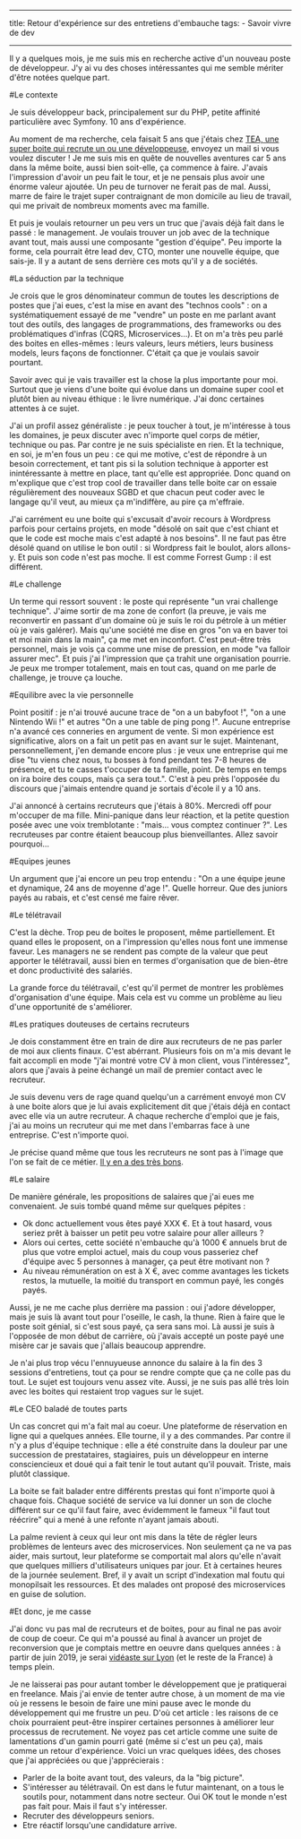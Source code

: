 
---
title: Retour d'expérience sur des entretiens d'embauche
tags:
    - Savoir vivre de dev

---
Il y a quelques mois, je me suis mis en recherche active d'un nouveau poste de développeur. J'y ai vu des choses intéressantes qui me semble mériter d'être notées quelque part.

<!--more-->

#Le contexte

Je suis développeur back, principalement sur du PHP, petite affinité particulière avec Symfony. 10 ans d'expérience.

Au moment de ma recherche, cela faisait 5 ans que j'étais chez [TEA, une super boite qui recrute un ou une développeuse](https://www.tea-ebook.com/developpeur-experimente-fh/), envoyez un mail si vous voulez discuter ! Je me suis mis en quête de nouvelles aventures car 5 ans dans la même boite, aussi bien soit-elle, ça commence à faire. J'avais l'impression d'avoir un peu fait le tour, et je ne pensais plus avoir une énorme valeur ajoutée. Un peu de turnover ne ferait pas de mal. Aussi, marre de faire le trajet super contraignant de mon domicile au lieu de travail, qui me privait de nombreux moments avec ma famille.

Et puis je voulais retourner un peu vers un truc que j'avais déjà fait dans le passé : le management. Je voulais trouver un job avec de la technique avant tout, mais aussi une composante "gestion d'équipe". Peu importe la forme, cela pourrait être lead dev, CTO, monter une nouvelle équipe, que sais-je. Il y a autant de sens derrière ces mots qu'il y a de sociétés.

#La séduction par la technique

Je crois que le gros dénominateur commun de toutes les descriptions de postes que j'ai eues, c'est la mise en avant des "technos cools" : on a systématiquement essayé de me "vendre" un poste en me parlant avant tout des outils, des langages de programmations, des frameworks ou des problématiques d'infras (CQRS, Microservices...). Et on m'a très peu parlé des boites en elles-mêmes : leurs valeurs, leurs métiers, leurs business models, leurs façons de fonctionner. C'était ça que je voulais savoir pourtant.

Savoir avec qui je vais travailler est la chose la plus importante pour moi. Surtout que je viens d'une boite qui évolue dans un domaine super cool et plutôt bien au niveau éthique : le livre numérique. J'ai donc certaines attentes à ce sujet.

J'ai un profil assez généraliste : je peux toucher à tout, je m'intéresse à tous les domaines, je peux discuter avec n'importe quel corps de métier, technique ou pas. Par contre je ne suis spécialiste en rien. Et la technique, en soi, je m'en fous un peu : ce qui me motive, c'est de répondre à un besoin correctement, et tant pis si la solution technique à apporter est inintéressante à mettre en place, tant qu'elle est appropriée. Donc quand on m'explique que c'est trop cool de travailler dans telle boite car on essaie régulièrement des nouveaux SGBD et que chacun peut coder avec le langage qu'il veut, au mieux ça m'indiffère, au pire ça m'effraie.

J'ai carrément eu une boite qui s'excusait d'avoir recours à Wordpress parfois pour certains projets, en mode "désolé on sait que c'est chiant et que le code est moche mais c'est adapté à nos besoins". Il ne faut pas être désolé quand on utilise le bon outil : si Wordpress fait le boulot, alors allons-y. Et puis son code n'est pas moche. Il est comme Forrest Gump : il est différent.

#Le challenge

Un terme qui ressort souvent : le poste qui représente "un vrai challenge technique". J'aime sortir de ma zone de confort (la preuve, je vais me reconvertir en passant d'un domaine où je suis le roi du pétrole à un métier où je vais galérer). Mais qu'une société me dise en gros "on va en baver toi et moi main dans la main", ça me met en inconfort. C'est peut-être très personnel, mais je vois ça comme une mise de pression, en mode "va falloir assurer mec". Et puis j'ai l'impression que ça trahit une organisation pourrie. Je peux me tromper totalement, mais en tout cas, quand on me parle de challenge, je trouve ça louche.

#Equilibre avec la vie personnelle

Point positif : je n'ai trouvé aucune trace de "on a un babyfoot !", "on a une Nintendo Wii !" et autres "On a une table de ping pong !". Aucune entreprise n'a avancé ces conneries en argument de vente. Si mon expérience est significative, alors on a fait un petit pas en avant sur le sujet. Maintenant, personnellement, j'en demande encore plus : je veux une entreprise qui me dise "tu viens chez nous, tu bosses à fond pendant tes 7-8 heures de présence, et tu te casses t'occuper de ta famille, point. De temps en temps on ira boire des coups, mais ça sera tout.". C'est à peu près l'opposée du discours que j'aimais entendre quand je sortais d'école il y a 10 ans.

J'ai annoncé à certains recruteurs que j'étais à 80%. Mercredi off pour m'occuper de ma fille. Mini-panique dans leur réaction, et la petite question posée avec une voix tremblotante : "mais... vous comptez continuer ?". Les recruteuses par contre étaient beaucoup plus bienveillantes. Allez savoir pourquoi...

#Equipes jeunes

Un argument que j'ai encore un peu trop entendu : "On a une équipe jeune et dynamique, 24 ans de moyenne d'age !". Quelle horreur. Que des juniors payés au rabais, et c'est censé me faire rêver.

#Le télétravail

C'est la dèche. Trop peu de boites le proposent, même partiellement. Et quand elles le proposent, on a l'impression qu'elles nous font une immense faveur. Les managers ne se rendent pas compte de la valeur que peut apporter le télétravail, aussi bien en termes d'organisation que de bien-être et donc productivité des salariés.

La grande force du télétravail, c'est qu'il permet de montrer les problèmes d'organisation d'une équipe. Mais cela est vu comme un problème au lieu d'une opportunité de s'améliorer.

#Les pratiques douteuses de certains recruteurs

Je dois constamment être en train de dire aux recruteurs de ne pas parler de moi aux clients finaux. C'est abérrant. Plusieurs fois on m'a mis devant le fait accompli en mode "j'ai montré votre CV à mon client, vous l'intéressez", alors que j'avais à peine échangé un mail de premier contact avec le recruteur.

Je suis devenu vers de rage quand quelqu'un a carrément envoyé mon CV à une boite alors que je lui avais explicitement dit que j'étais déjà en contact avec elle via un autre recruteur. A chaque recherche d'emploi que je fais, j'ai au moins un recruteur qui me met dans l'embarras face à une entreprise. C'est n'importe quoi.

Je précise quand même que tous les recruteurs ne sont pas à l'image que l'on se fait de ce métier. [Il y en a des très bons](http://www.recrut-info.com/).

#Le salaire

De manière générale, les propositions de salaires que j'ai eues me convenaient. Je suis tombé quand même sur quelques pépites :
* Ok donc actuellement vous êtes payé XXX €. Et à tout hasard, vous seriez prêt à baisser un petit peu votre salaire pour aller ailleurs ?
* Alors oui certes, cette société n'embauche qu'à 1000 € annuels brut de plus que votre emploi actuel, mais du coup vous passeriez chef d'équipe avec 5 personnes à manager, ça peut être motivant non ?
* Au niveau rémunération on est à X €, avec comme avantages les tickets restos, la mutuelle, la moitié du transport en commun payé, les congés payés.

Aussi, je ne me cache plus derrière ma passion : oui j'adore développer, mais je suis là avant tout pour l'oseille, le cash, la thune. Rien à faire que le poste soit génial, si c'est sous payé, ça sera sans moi. Là aussi je suis à l'opposée de mon début de carrière, où j'avais accepté un poste payé une misère car je savais que j'allais beaucoup apprendre.

Je n'ai plus trop vécu l'ennuyueuse annonce du salaire à la fin des 3 sessions d'entretiens, tout ça pour se rendre compte que ça ne colle pas du tout. Le sujet est toujours venu assez vite. Aussi, je ne suis pas allé très loin avec les boites qui restaient trop vagues sur le sujet.

#Le CEO baladé de toutes parts

Un cas concret qui m'a fait mal au coeur. Une plateforme de réservation en ligne qui a quelques années. Elle tourne, il y a des commandes. Par contre il n'y a plus d'équipe technique : elle a été construite dans la douleur par une succession de prestataires, stagiaires, puis un développeur en interne consciencieux et doué qui a fait tenir le tout autant qu'il pouvait. Triste, mais plutôt classique.

La boite se fait balader entre différents prestas qui font n'importe quoi à chaque fois. Chaque société de service va lui donner un son de cloche différent sur ce qu'il faut faire, avec évidemment le fameux "il faut tout réécrire" qui a mené à une refonte n'ayant jamais abouti.

La palme revient à ceux qui leur ont mis dans la tête de régler leurs problèmes de lenteurs avec des microservices. Non seulement ça ne va pas aider, mais surtout, leur plateforme se comportait mal alors qu'elle n'avait que quelques milliers d'utilisateurs uniques par jour. Et à certaines heures de la journée seulement. Bref, il y avait un script d'indexation mal foutu qui monopilsait les ressources. Et des malades ont proposé des microservices en guise de solution.

#Et donc, je me casse

J'ai donc vu pas mal de recruteurs et de boites, pour au final ne pas avoir de coup de coeur. Ce qui m'a poussé au final à avancer un projet de reconversion que je comptais mettre en oeuvre dans quelques années : à partir de juin 2019, je serai [vidéaste sur Lyon](https://www.sso-video.com/) (et le reste de la France) à temps plein.

Je ne laisserai pas pour autant tomber le développement que je pratiquerai en freelance. Mais j'ai envie de tenter autre chose, à un moment de ma vie où je ressens le besoin de faire une mini pause avec le monde du développement qui me frustre un peu. D'où cet article : les raisons de ce choix pourraient peut-être inspirer certaines personnes à améliorer leur processus de recrutement. Ne voyez pas cet article comme une suite de lamentations d'un gamin pourri gaté (même si c'est un peu ça), mais comme un retour d'expérience. Voici un vrac quelques idées, des choses que j'ai appréciées ou que j'apprécierais :

* Parler de la boite avant tout, des valeurs, da la "big picture".
* S'intéresser au télétravail. On est dans le futur maintenant, on a tous le soutils pour, notamment dans notre secteur. Oui OK tout le monde n'est pas fait pour. Mais il faut s'y intéresser.
* Recruter des développeurs seniors.
* Etre réactif lorsqu'une candidature arrive.
